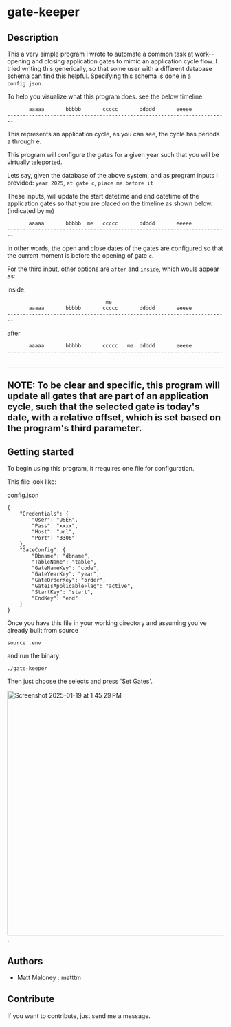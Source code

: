 # gate-keeper

<!-- [![Go Coverage](https://github.com/matttm/gate-keeper/wiki/coverage.svg)](https://raw.githack.com/wiki/matttm/gate-keeper/coverage.html) -->

## Description

This a very simple program I wrote to automate a common task at work--opening and closing application gates to mimic an application cycle flow. I tried writing this generically, so that some user with a different database schema can find this helpful. Specifying this schema is done in a `config.json`.

To help you visualize what this program does. see the below timeline:
```
       aaaaa       bbbbb       ccccc       ddddd       eeeee     
------------------------------------------------------------------------
```
This represents an application cycle, as you can see, the cycle has periods a through e.

This program will configure the gates for a given year such that you will be virtually teleported.

Lets say, given the database of the above system, and as program inputs I provided: `year 2025`, `at gate c`, `place me before it`

These inputs, will update the start datetime and end datetime of the application gates so that you are placed on the timeline as shown below. (indicated by `me`)
```
       aaaaa       bbbbb  me   ccccc       ddddd       eeeee     
------------------------------------------------------------------------
```
In other words, the open and close dates of the gates are configured so that the current moment is before the opening of gate `c`.

For the third input, other options are `after` and `inside`, which wouls appear as:

inside:
```
                                me
       aaaaa       bbbbb       ccccc       ddddd       eeeee     
------------------------------------------------------------------------
```
after
```
       aaaaa       bbbbb       ccccc   me  ddddd       eeeee     
------------------------------------------------------------------------
```

---
NOTE: To be clear and specific, this program will update all gates that are part of an application cycle, such that the selected gate is today's date, with a relative offset, which is set based on the program's third parameter.
--

## Getting started

To begin using this program, it rrequires one file for configuration.

This file look like:

config.json
```
{
	"Credentials": {
		"User": "USER",
		"Pass": "xxxx",
		"Host": "url",
		"Port": "3306"
	},
	"GateConfig": {
		"Dbname": "dbname",
		"TableName": "table",
		"GateNameKey": "code",
		"GateYearKey": "year",
		"GateOrderKey": "order",
		"GateIsApplicableFlag": "active",
		"StartKey": "start",
		"EndKey": "end"
	}
}

```

Once you have this file in your working directory and assuming you've already built from source
```
source .env
```
and run the binary:
```
./gate-keeper
```
Then just choose the selects and press 'Set Gates'.

<img width="568" alt="Screenshot 2025-01-19 at 1 45 29 PM" src="https://github.com/user-attachments/assets/83ecfe93-1c49-437a-8bec-5c73b3efbb67" />
.

## Authors

-   Matt Maloney : matttm

## Contribute

If you want to contribute, just send me a message.
